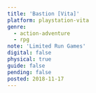 ```yaml
---
title: 'Bastion [Vita]'
platform: playstation-vita
genre:
  - action-adventure
  - rpg
note: 'Limited Run Games'
digital: false
physical: true
guide: false
pending: false
posted: 2018-11-17
---
```

